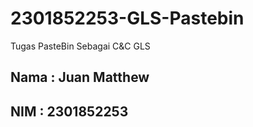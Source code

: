 # 2301852253-GLS-Pastebin
Tugas PasteBin Sebagai C&amp;C GLS

## Nama : Juan Matthew
## NIM : 2301852253
